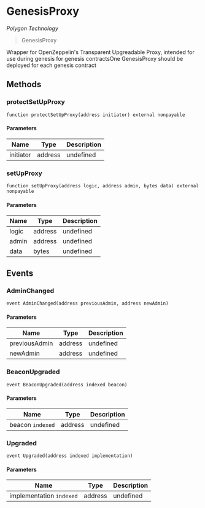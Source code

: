 # GenesisProxy

*Polygon Technology*

> GenesisProxy

Wrapper for OpenZeppelin&#39;s Transparent Upgreadable Proxy, intended for use during genesis for genesis contractsOne GenesisProxy should be deployed for each genesis contract



## Methods

### protectSetUpProxy

```solidity
function protectSetUpProxy(address initiator) external nonpayable
```





#### Parameters

| Name | Type | Description |
|---|---|---|
| initiator | address | undefined |

### setUpProxy

```solidity
function setUpProxy(address logic, address admin, bytes data) external nonpayable
```





#### Parameters

| Name | Type | Description |
|---|---|---|
| logic | address | undefined |
| admin | address | undefined |
| data | bytes | undefined |



## Events

### AdminChanged

```solidity
event AdminChanged(address previousAdmin, address newAdmin)
```





#### Parameters

| Name | Type | Description |
|---|---|---|
| previousAdmin  | address | undefined |
| newAdmin  | address | undefined |

### BeaconUpgraded

```solidity
event BeaconUpgraded(address indexed beacon)
```





#### Parameters

| Name | Type | Description |
|---|---|---|
| beacon `indexed` | address | undefined |

### Upgraded

```solidity
event Upgraded(address indexed implementation)
```





#### Parameters

| Name | Type | Description |
|---|---|---|
| implementation `indexed` | address | undefined |



